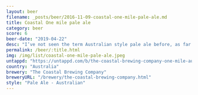 ```yaml
---
layout: beer
filename: _posts/beer/2016-11-09-coastal-one-mile-pale-ale.md
title: Coastal One mile pale ale
category: beer
score: 6
beer-date: "2019-04-22"
desc: "I’ve not seen the term Australian style pale ale before, as far as I can see this is just a lager. In that regard it’s better than mass market Australian lagers, but not enough to make it worth a purchase"
permalink: /beer/:title.html
img: /img/list/coastal-one-mile-pale-ale.jpeg
untappd: "https://untappd.com/b/the-coastal-brewing-company-one-mile-aussie-pale-ale/2636667"
country: "Australia"
brewery: "The Coastal Brewing Company"
breweryURL: "/brewery/the-coastal-brewing-company.html"
style: "Pale Ale - Australian"
---
```

